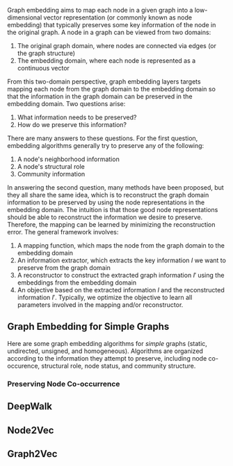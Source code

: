 Graph embedding aims to map each node in a given graph into a low-dimensional vector representation (or commonly known as node embedding) that typically preserves some key information of the node in the original graph. A node in a graph can be viewed from two domains: 

1. The original graph domain, where nodes are connected via edges (or the graph structure)
2. The embedding domain, where each node is represented as a continuous vector

From this two-domain perspective, graph embedding layers targets mapping each node from the graph domain to the embedding domain so that the information in the graph domain can be preserved in the embedding domain. Two questions arise:

1. What information needs to be preserved?
2. How do we preserve this information?

There are many answers to these questions. For the first question, embedding algorithms generally try to preserve any of the following:

1. A node's neighborhood information
2. A node's structural role
3. Community information

In answering the second question, many methods have been proposed, but they all share the same idea, which is to reconstruct the graph domain information to be preserved by using the node representations in the embedding domain. The intuition is that those good node representations should be able to reconstruct the information we desire to preserve. Therefore, the mapping can be learned by minimizing the reconstruction error. The general framework involves:

1. A mapping function, which maps the node from the graph domain to the embedding domain
2. An information extractor, which extracts the key information $I$ we want to preserve from the graph domain
3. A reconstructor to construct the extracted graph information $I'$ using the embeddings from the embedding domain
4. An objective based on the extracted information $I$ and the reconstructed information $I'$. Typically, we optimize the objective to learn all parameters involved in the mapping and/or reconstructor.
## Graph Embedding for Simple Graphs

Here are some graph embedding algorithms for *simple* graphs (static, undirected, unsigned, and homogeneous). Algorithms are organized according to the information they attempt to preserve, including node co-occurence, structural role, node status, and community structure.
### Preserving Node Co-occurrence

## DeepWalk

## Node2Vec

## Graph2Vec
